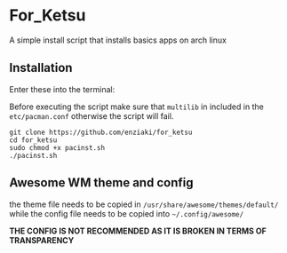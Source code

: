 # For_Ketsu

A simple install script that installs basics apps on arch linux

## Installation

Enter these into the terminal:

Before executing the script make sure that `multilib` in included in the `etc/pacman.conf` otherwise the script will fail.

```
git clone https://github.com/enziaki/for_ketsu
cd for_ketsu
sudo chmod +x pacinst.sh
./pacinst.sh
```


## Awesome WM theme and config

the theme file needs to be copied in `/usr/share/awesome/themes/default/` while the config file needs to be copied into `~/.config/awesome/`

**THE CONFIG IS NOT RECOMMENDED AS IT IS BROKEN IN TERMS OF TRANSPARENCY**
